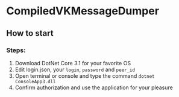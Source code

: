 # CompiledVKMessageDumper
## How to start

### Steps:
1) Download DotNet Core 3.1 for your favorite OS
2) Edit login.json, your `login`, `password` and `peer_id`
3) Open terminal or console and type the command `dotnet ConsoleApp3.dll`
4) Confirm authorization and use the application for your pleasure
